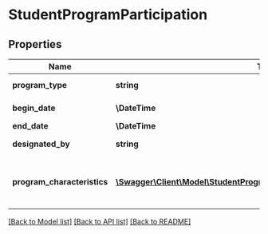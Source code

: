 # StudentProgramParticipation

## Properties
Name | Type | Description | Notes
------------ | ------------- | ------------- | -------------
**program_type** | **string** | The program the student is associated with or receiving services from. | [optional] 
**begin_date** | **\\DateTime** | The date the Student was associated with the Program or service. | [optional] 
**end_date** | **\\DateTime** | The date the Program participation ended. | [optional] 
**designated_by** | **string** | The person, organization, or department that made a student designation. | [optional] 
**program_characteristics** | [**\Swagger\Client\Model\StudentProgramParticipationProgramCharacteristic[]**](StudentProgramParticipationProgramCharacteristic.md) | An unordered collection of studentProgramParticipationProgramCharacteristics.  Reflects important characteristics of the Program that a Student participates in, such as categories or particular indications. | [optional] 

[[Back to Model list]](../README.md#documentation-for-models) [[Back to API list]](../README.md#documentation-for-api-endpoints) [[Back to README]](../README.md)


